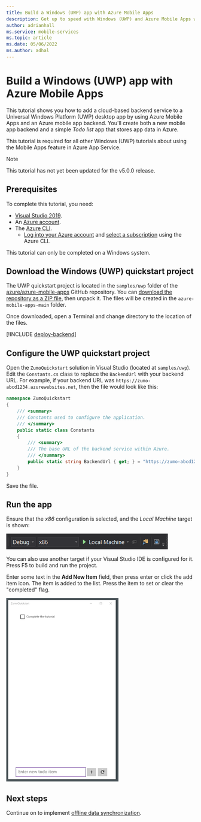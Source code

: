 ```yaml
---
title: Build a Windows (UWP) app with Azure Mobile Apps
description: Get up to speed with Windows (UWP) and Azure Mobile Apps with our tutorial.
author: adrianhall
ms.service: mobile-services
ms.topic: article
ms.date: 05/06/2022
ms.author: adhal
---
```


# Build a Windows (UWP) app with Azure Mobile Apps

This tutorial shows you how to add a cloud-based backend service to a Universal Windows Platform (UWP) desktop app by using Azure Mobile Apps and an Azure mobile app backend.  You'll create both a new mobile app backend and a simple *Todo list* app that stores app data in Azure.

This tutorial is required for all other Windows (UWP) tutorials about using the Mobile Apps feature in Azure App Service.

> [!NOTE]
> This tutorial has not yet been updated for the v5.0.0 release.

## Prerequisites

To complete this tutorial, you need:

* [Visual Studio 2019](/xamarin/get-started/installation/windows).
* An [Azure account](https://azure.microsoft.com/pricing/free-trial).
* The [Azure CLI](/cli/azure/install-azure-cli).
  * [Log into your Azure account](/cli/azure/authenticate-azure-cli) and [select a subscription](/cli/azure/manage-azure-subscriptions-azure-cli) using the Azure CLI.

This tutorial can only be completed on a Windows system.

## Download the Windows (UWP) quickstart project

The UWP quickstart project is located in the `samples/uwp` folder of the [azure/azure-mobile-apps](https://github.com/azure/azure-mobile-apps) GitHub repository.  You can [download the repository as a ZIP file](https://github.com/Azure/azure-mobile-apps/archive/main.zip), then unpack it.  The files will be created in the `azure-mobile-apps-main` folder.

Once downloaded, open a Terminal and change directory to the location of the files.

[!INCLUDE [deploy-backend](~/mobile-apps/azure-mobile-apps/includes/quickstart-deploy-backend.md)]

## Configure the UWP quickstart project

Open the `ZumoQuickstart` solution in Visual Studio (located at `samples/uwp`).  Edit the `Constants.cs` class to replace the `BackendUrl` with your backend URL.  For example, if your backend URL was `https://zumo-abcd1234.azurewebsites.net`, then the file would look like this:

``` csharp
namespace ZumoQuickstart
{
    /// <summary>
    /// Constants used to configure the application.
    /// </summary>
    public static class Constants
    {
        /// <summary>
        /// The base URL of the backend service within Azure.
        /// </summary>
        public static string BackendUrl { get; } = "https://zumo-abcd1234.azurewebsites.net";
    }
}
```

Save the file.

## Run the app

Ensure that the _x86_ configuration is selected, and the _Local Machine_ target is shown:

![UWP Configuration](../../media/uwp-configuration.png)

You can also use another target if your Visual Studio IDE is configured for it. Press F5 to build and run the project.

Enter some text in the **Add New Item** field, then press enter or click the add item icon.  The item is added to the list.  Press the item to set or clear the "completed" flag.

![UWP Startup](../../media/uwp-startup.png)

## Next steps

Continue on to implement [offline data synchronization](./offline.md).
